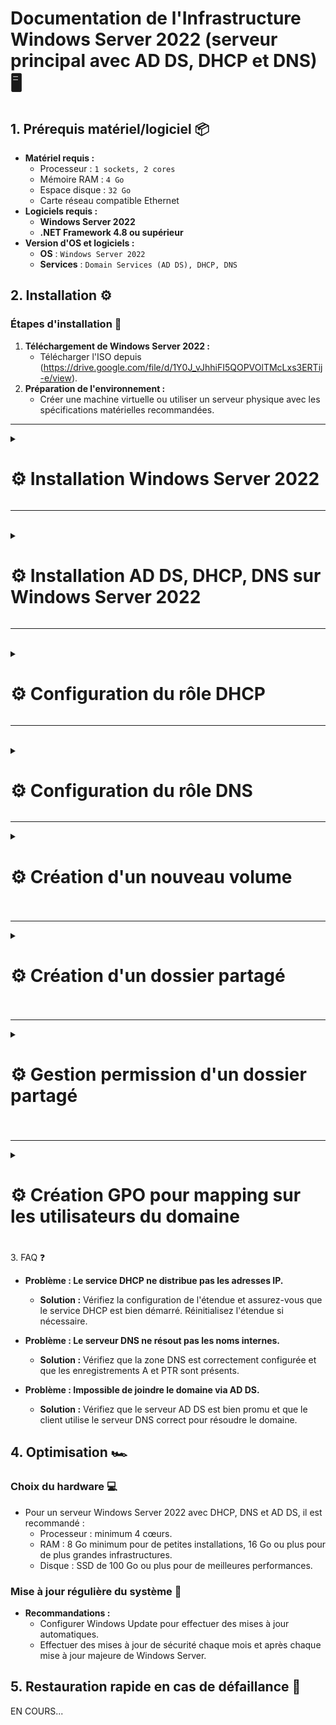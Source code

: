 # Documentation de l'Infrastructure Windows Server 2022 (serveur principal avec AD DS, DHCP et DNS) 🖥️

## 1. Prérequis matériel/logiciel 📦
- **Matériel requis :**
  - Processeur : ``1 sockets, 2 cores``
  - Mémoire RAM : ``4 Go``
  - Espace disque : ``32 Go``
  - Carte réseau compatible Ethernet
- **Logiciels requis :**
  - **Windows Server 2022**
  - **.NET Framework 4.8 ou supérieur**
- **Version d'OS et logiciels :**
  - **OS** : ``Windows Server 2022``
  - **Services** : ``Domain Services (AD DS), DHCP, DNS``

## 2. Installation ⚙️

### Étapes d'installation 🚀
1. **Téléchargement de Windows Server 2022 :**  
   - Télécharger l'ISO depuis (https://drive.google.com/file/d/1Y0J_vJhhiFI5QOPVOlTMcLxs3ERTij-e/view).
2. **Préparation de l'environnement :**  
   - Créer une machine virtuelle ou utiliser un serveur physique avec les spécifications matérielles recommandées.

---

<details>
<summary><h1>⚙️ Installation Windows Server 2022</h1></summary>

- 📸 **Étape 1 :** Choisir la langue du système, le format horaire et la langue du clavier (French = AZERTY) puis cliquer sur ``Next``

![WIN1](https://github.com/user-attachments/assets/e9f47a4b-1897-474d-bb3e-b1e0c566b210)<br>

- 📸 **Étape 2 :** Lancez l'installation

![WIN2](https://github.com/user-attachments/assets/d5371526-c8dd-4564-88d8-82d1844f18f0)<br>

- 📸 **Étape 3 :** Choisir la version ``Standard Evaluation`` avec ``Desktop`` puis cliquer sur ``Next``

![WIN3](https://github.com/user-attachments/assets/0ed24558-eb68-4e30-8d7d-9afeffd6f176)<br>

- 📸 **Étape 4 :** Accepter puis cliquer sur ``Next``

![WIN4](https://github.com/user-attachments/assets/6e8aa230-a05e-4374-b79d-afb753d3b969)<br>

- 📸 **Étape 5 :** Choisissez l'install ``Custom``

![WIN5](https://github.com/user-attachments/assets/0b84f22b-1bb7-404b-811e-2a8649c61448)<br>

- 📸 **Étape 6 :** Prendre votre disque principal puis cliquer sur ``Next``

![WIN6](https://github.com/user-attachments/assets/d3bb0123-4722-4718-bcd6-90a8bd338722)<br>

- 📸 **Étape 7 :** Laissez l'installation se faire

![WIN7](https://github.com/user-attachments/assets/7edd7ee6-f72d-4d3f-a28b-5d67e447b600)<br>

- 📸 **Étape 8 :** Veuillez rentrer un mot de passe pour le compte Administrateur puis cliquer sur ``Finish``

![WIN8](https://github.com/user-attachments/assets/79bd6f48-4bfe-45ca-93b7-59ed3a1799be)<br>

- 📸 **Étape 9 :** Vous pouvez maintenant vous connecter avec votre compte Administrateur

![WIN9](https://github.com/user-attachments/assets/dde18228-d5af-4ad0-ad4e-e4a5ac460070)  

</details>

---
<br>
<details>
<summary><h1>⚙️ Installation AD DS, DHCP, DNS sur Windows Server 2022</h1></summary>

- 📸 **Étape 1 :** Cliquer sur le menu Windows puis sur ``Server Manager``

![WIN10](https://github.com/user-attachments/assets/53929007-6fbf-49fc-a779-19a952630a45)<br>

- 📸 **Étape 2 :** Cliquer sur ``Manage`` puis sur ``Add Rôles and Features``

![WIN11](https://github.com/user-attachments/assets/7523740c-8659-4c8e-8c58-e8bd6a225c51)<br>

- 📸 **Étape 2 :** Cliquer sur ``Next``

![WIN12](https://github.com/user-attachments/assets/bbd98be8-8f67-4d59-bfbc-e2921c57f529)<br>

- 📸 **Étape 4 :** Cliquer sur ``Next``

![WIN13](https://github.com/user-attachments/assets/a073a52d-12a3-4b1b-a58b-7e0ce3e8a3ac)<br>

- 📸 **Étape 5 :** Choisissez bien votre serveur et cliquer sur ``Next``

![WIN14](https://github.com/user-attachments/assets/46784eec-5d2b-4ba5-b651-2ec204c55ab0)<br>

- 📸 **Étape 6 :** Cocher les 3 features ``(AD DS, DHCP et DNS)`` puis cliquer sur ``Next``

![WIN15](https://github.com/user-attachments/assets/6e5f36b2-6682-415c-b890-e804ac18c24b)<br>

- 📸 **Étape 7 :** Cliquer sur ``Next``

![WIN16](https://github.com/user-attachments/assets/ae346b48-5888-4ee1-9b02-983ddf2bd4bd)<br>

- 📸 **Étape 8 :** Cliquer sur ``Next``

![WIN17](https://github.com/user-attachments/assets/552b14cd-2573-4195-b500-a3a7259c87af)<br>

- 📸 **Étape 9 :** Cliquer sur ``Next``

![WIN18](https://github.com/user-attachments/assets/5f2ff3ff-12f9-40dc-8fee-20f1f2871394)<br>

- 📸 **Étape 10 :** Cliquer sur ``Next``

![WIN19](https://github.com/user-attachments/assets/e9e42fa6-b40a-48fe-a24a-ef0a35c4ff35)<br>

- 📸 **Étape 11 :** Cliquer sur ``Install``

![WIN20](https://github.com/user-attachments/assets/2d4b816d-fd00-42b5-9d10-aa4406b5429d)<br>

- 📸 **Étape 12 :** Une fois l'installation terminée cliquer sur ``Close``

![WIN21](https://github.com/user-attachments/assets/b30e2206-0ff9-4905-b106-0ecb35370c3b)

</details>

---
<br>
<details>
<summary><h1>⚙️ Configuration du rôle DHCP</h1></summary>

- 📸 **Étape 1 :** Cliquer sur le drapeau puis sur ``Complete DHCP configuration``

![WINDHCP1](https://github.com/user-attachments/assets/4fb0f565-62ed-422f-8e23-c85304ae7eb3)<br>


- 📸 **Étape 2 :** Cliquer sur ``Commit``

![WINDHCP2](https://github.com/user-attachments/assets/b8519ede-58ee-4169-95a2-cdfc236a06fc)<br>


- 📸 **Étape 3 :** Puis sur ``Close``

![WINDHCP3](https://github.com/user-attachments/assets/96d9811f-4183-40ac-b616-d4861d615ec7)<br>


- 📸 **Étape 4 :** Faites un clique droit sur votre serveur puis cliquer sur ``DHCP Manager``

![WINDHCP4](https://github.com/user-attachments/assets/165158ad-6798-4b80-a5ce-69990f0d261a)<br>


- 📸 **Étape 5 :** Faites défiler votre serveur puis cliquer sur IPv4 puis faites un clic droit puis cliquer sur ``New Scope``

![WINDHCP5](https://github.com/user-attachments/assets/a9f261d7-c13f-4387-a18d-4af0e6f99e64)<br>


- 📸 **Étape 6 :** Remplissez les champs selon vos besoins puis cliquer sur ``Next``

![WINDHCP6](https://github.com/user-attachments/assets/490d68c2-5cdb-4e4f-ab3e-dc83d562f0a4)<br>


- 📸 **Étape 7 :** Renseignez votre plage d'adresse IP ainsi que le masque de sous-réseau puis cliquer sur ``Next``

![WINDHCP7](https://github.com/user-attachments/assets/9e61c223-8fce-4999-8d2f-00f6431699b5)<br>


- 📸 **Étape 8 :** Remplissez selon vos besoins ou laisser par défaut puis cliquer sur  ``Next``

![WINDHCP8](https://github.com/user-attachments/assets/80735425-431f-49ab-8719-5bf0454b074c)<br>


- 📸 **Étape 9 :** Laisser par défaut puis cliquer sur ``Next``

![WINDHCP9](https://github.com/user-attachments/assets/08d4bc79-d5f0-4f30-b3a1-c3e5735c0818)<br>


- 📸 **Étape 10 :** Laisser par défaut puis cliquer sur ``Next``

![WINDHCP10](https://github.com/user-attachments/assets/95f03bd3-da6d-4bdf-a268-dc104cccc6ea)<br>


- 📸 **Étape 11 :** Remplissez selon vos besoins ou laisser par défaut puis cliquer sur  ``Next``

![WINDHCP11](https://github.com/user-attachments/assets/4bad2b2b-0418-43d2-9e36-4f369e8a8860)<br>


- 📸 **Étape 12 :** Vérifier et modifier si besoin puis cliquer sur ``Next``

![WINDHCP12](https://github.com/user-attachments/assets/f8e9ce1a-60a1-47e7-8e3f-d8f95a461d18)<br>


- 📸 **Étape 13 :** Remplissez selon vos besoins ou laisser par défaut puis cliquer sur  ``Next``

![WINDHCP13](https://github.com/user-attachments/assets/1b10245d-ef7f-441e-bcfb-fe6ecd6b13e6)<br>


- 📸 **Étape 14 :** Laisser par défaut puis cliquer sur ``Next``

![WINDHCP14](https://github.com/user-attachments/assets/f027b3a3-c916-4879-b38a-42b97c15ced5)<br>


- 📸 **Étape 15 :** Tout est bon, cliquer sur ``Finish``

![WINDHCP15](https://github.com/user-attachments/assets/22ff53bd-1f9c-4de3-8112-62df50ab4dd1)<br>


- 📸 **Étape 16 :** Bravo, votre plage d'adresse IP est créer 👍

![WINDHCP16](https://github.com/user-attachments/assets/c5fa2862-c202-4fff-8e72-b5d0a2930617)

</details>

---
<br>
<details>
<summary><h1>⚙️ Configuration du rôle DNS</h1></summary>

- 📸 **Étape 1 :** Faites un clique droit sur votre serveur puis cliquer sur ``DNS Manager``

![WINDNS1](https://github.com/user-attachments/assets/36e650f9-7e74-40de-a0e8-c7271311ec54)<br>

- 📸 **Étape 2 :** Faites défiler votre serveur puis faites défiler ``Forward Lookup Zones`` puis faites un clic droit sur ``billu.com`` puis cliquer sur ``New Host (A or AAAA)``

![WINDNS2](https://github.com/user-attachments/assets/7b62faae-8e35-4e5b-9c9f-3293571d823b)<br>

- 📸 **Étape 3 :** Renseignez le nom et l'adresse IP puis cocher la case ``Create PTR`` puis cliquer sur ``ADD Host``

![WINDNS3](https://github.com/user-attachments/assets/f5938364-64f3-465c-96ff-6186a1c95249)<br>

- 📸 **Étape 4 :** Cliquer sur ``Ok``

![WINDNS4](https://github.com/user-attachments/assets/693cb81b-a4e4-496f-9ec2-7ccbed7b1e4a)<br>

- 📸 **Étape 5 :** Bravo tout est bon 👍

![WINDNS5](https://github.com/user-attachments/assets/c606532c-17a7-4378-95ab-86ad08b19eab)


</details>

---

<details>
<summary><h1>⚙️ Création d'un nouveau volume<h1></summary>


---
</details>

---

<details>
<summary><h1>⚙️ Création d'un dossier partagé<h1></summary>

</details>

---

<details>
<summary><h1>⚙️ Gestion permission d'un dossier partagé<h1></summary>

</details>

---

<details>
<summary><h1>⚙️ Création GPO pour mapping sur les utilisateurs du domaine<h1></summary>

</details


## 3. FAQ ❓
- **Problème : Le service DHCP ne distribue pas les adresses IP.**
  - **Solution :** Vérifiez la configuration de l'étendue et assurez-vous que le service DHCP est bien démarré. Réinitialisez l'étendue si nécessaire.
  
- **Problème : Le serveur DNS ne résout pas les noms internes.**
  - **Solution :** Vérifiez que la zone DNS est correctement configurée et que les enregistrements A et PTR sont présents.
  
- **Problème : Impossible de joindre le domaine via AD DS.**
  - **Solution :** Vérifiez que le serveur AD DS est bien promu et que le client utilise le serveur DNS correct pour résoudre le domaine.

## 4. Optimisation 🏎️

### Choix du hardware 💻
- Pour un serveur Windows Server 2022 avec DHCP, DNS et AD DS, il est recommandé :
  - Processeur :  minimum 4 cœurs.
  - RAM : 8 Go minimum pour de petites installations, 16 Go ou plus pour de plus grandes infrastructures.
  - Disque : SSD de 100 Go ou plus pour de meilleures performances.

### Mise à jour régulière du système 🔄
- **Recommandations :**  
  - Configurer Windows Update pour effectuer des mises à jour automatiques.
  - Effectuer des mises à jour de sécurité chaque mois et après chaque mise à jour majeure de Windows Server.

## 5. Restauration rapide en cas de défaillance 🔄

EN COURS...
